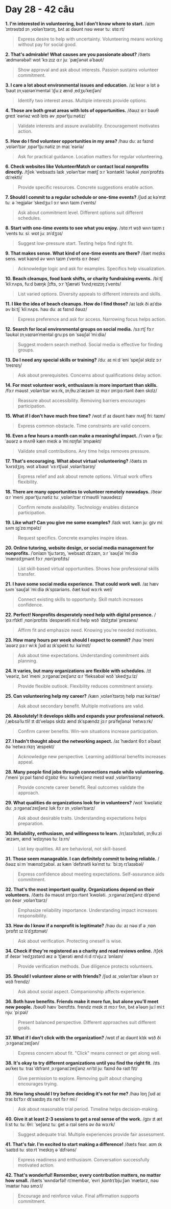 # Day 28 - 42 câu

**1. I'm interested in volunteering, but I don't know where to start.**
/aɪm ˈɪntrəstɪd ɪn ˌvɒlənˈtɪərɪŋ, bʌt aɪ dəʊnt nəʊ weər tuː stɑːrt/
> Express desire to help with uncertainty. Volunteering means working without pay for social good.

**2. That's admirable! What causes are you passionate about?**
/ðæts ˈædmərəbəl! wɒt ˈkɔːzɪz ɑːr juː ˈpæʃənət əˈbaʊt/
> Show approval and ask about interests. Passion sustains volunteer commitment.

**3. I care a lot about environmental issues and education.**
/aɪ keər ə lɒt əˈbaʊt ɪnˌvaɪrənˈmentəl ˈɪʃuːz ænd ˌedʒʊˈkeɪʃən/
> Identify two interest areas. Multiple interests provide options.

**4. Those are both great areas with lots of opportunities.**
/ðəʊz ɑːr bəʊθ ɡreɪt ˈeəriəz wɪð lɒts əv ˌɒpərˈtjuːnətiz/
> Validate interests and assure availability. Encouragement motivates action.

**5. How do I find volunteer opportunities in my area?**
/haʊ duː aɪ faɪnd ˌvɒlənˈtɪər ˌɒpərˈtjuːnətiz ɪn maɪ ˈeəriə/
> Ask for practical guidance. Location matters for regular volunteering.

**6. Check websites like VolunteerMatch or contact local nonprofits directly.**
/tʃek ˈwebsaɪts laɪk ˌvɒlənˈtɪər mætʃ ɔːr ˈkɒntækt ˈləʊkəl ˌnɒnˈprɒfɪts dɪˈrektli/
> Provide specific resources. Concrete suggestions enable action.

**7. Should I commit to a regular schedule or one-time events?**
/ʃʊd aɪ kəˈmɪt tuː ə ˈreɡjələr ˈskedʒuːl ɔːr wʌn taɪm ɪˈvents/
> Ask about commitment level. Different options suit different schedules.

**8. Start with one-time events to see what you enjoy.**
/stɑːrt wɪð wʌn taɪm ɪˈvents tuː siː wɒt juː ɪnˈdʒɔɪ/
> Suggest low-pressure start. Testing helps find right fit.

**9. That makes sense. What kind of one-time events are there?**
/ðæt meɪks sens. wɒt kaɪnd əv wʌn taɪm ɪˈvents ɑːr ðeər/
> Acknowledge logic and ask for examples. Specifics help visualization.

**10. Beach cleanups, food bank shifts, or charity fundraising events.**
/biːtʃ ˈkliːnʌps, fuːd bæŋk ʃɪfts, ɔːr ˈtʃærəti ˈfʌndˌreɪzɪŋ ɪˈvents/
> List varied options. Diversity appeals to different interests and skills.

**11. I like the idea of beach cleanups. How do I find those?**
/aɪ laɪk ði aɪˈdɪə əv biːtʃ ˈkliːnʌps. haʊ duː aɪ faɪnd ðəʊz/
> Express preference and ask for access. Narrowing focus helps action.

**12. Search for local environmental groups on social media.**
/sɜːrtʃ fɔːr ˈləʊkəl ɪnˌvaɪrənˈmentəl ɡruːps ɒn ˈsəʊʃəl ˈmiːdiə/
> Suggest modern search method. Social media is effective for finding groups.

**13. Do I need any special skills or training?**
/duː aɪ niːd ˈeni ˈspeʃəl skɪlz ɔːr ˈtreɪnɪŋ/
> Ask about prerequisites. Concerns about qualifications delay action.

**14. For most volunteer work, enthusiasm is more important than skills.**
/fɔːr məʊst ˌvɒlənˈtɪər wɜːrk, ɪnˌθuːziˈæzəm ɪz mɔːr ɪmˈpɔːrtənt ðæn skɪlz/
> Reassure about accessibility. Removing barriers encourages participation.

**15. What if I don't have much free time?**
/wɒt ɪf aɪ dəʊnt hæv mʌtʃ friː taɪm/
> Express common obstacle. Time constraints are valid concern.

**16. Even a few hours a month can make a meaningful impact.**
/ˈiːvən ə fjuː ˈaʊərz ə mʌnθ kæn meɪk ə ˈmiːnɪŋfəl ˈɪmpækt/
> Validate small contributions. Any time helps removes pressure.

**17. That's encouraging. What about virtual volunteering?**
/ðæts ɪnˈkʌrɪdʒɪŋ. wɒt əˈbaʊt ˈvɜːrtʃuəl ˌvɒlənˈtɪərɪŋ/
> Express relief and ask about remote options. Virtual work offers flexibility.

**18. There are many opportunities to volunteer remotely nowadays.**
/ðeər ɑːr ˈmeni ˌɒpərˈtjuːnətiz tuː ˌvɒlənˈtɪər rɪˈməʊtli ˈnaʊədeɪz/
> Confirm remote availability. Technology enables distance participation.

**19. Like what? Can you give me some examples?**
/laɪk wɒt. kæn juː ɡɪv miː sʌm ɪɡˈzɑːmpəlz/
> Request specifics. Concrete examples inspire ideas.

**20. Online tutoring, website design, or social media management for nonprofits.**
/ˈɒnlaɪn ˈtjuːtərɪŋ, ˈwebsaɪt dɪˈzaɪn, ɔːr ˈsəʊʃəl ˈmiːdiə ˈmænɪdʒmənt fɔːr ˌnɒnˈprɒfɪts/
> List skill-based virtual opportunities. Shows how professional skills transfer.

**21. I have some social media experience. That could work well.**
/aɪ hæv sʌm ˈsəʊʃəl ˈmiːdiə ɪkˈspɪəriəns. ðæt kʊd wɜːrk wel/
> Connect existing skills to opportunity. Skill match increases confidence.

**22. Perfect! Nonprofits desperately need help with digital presence.**
/ˈpɜːrfɪkt! ˌnɒnˈprɒfɪts ˈdespərətli niːd help wɪð ˈdɪdʒɪtəl ˈprezəns/
> Affirm fit and emphasize need. Knowing you're needed motivates.

**23. How many hours per week should I expect to commit?**
/haʊ ˈmeni ˈaʊərz pɜːr wiːk ʃʊd aɪ ɪkˈspekt tuː kəˈmɪt/
> Ask about time expectations. Understanding commitment aids planning.

**24. It varies, but many organizations are flexible with schedules.**
/ɪt ˈveəriz, bʌt ˈmeni ˌɔːrɡənaɪˈzeɪʃənz ɑːr ˈfleksəbəl wɪð ˈskedʒuːlz/
> Provide flexible outlook. Flexibility reduces commitment anxiety.

**25. Can volunteering help my career?**
/kæn ˌvɒlənˈtɪərɪŋ help maɪ kəˈrɪər/
> Ask about secondary benefit. Multiple motivations are valid.

**26. Absolutely! It develops skills and expands your professional network.**
/ˌæbsəˈluːtli! ɪt dɪˈveləps skɪlz ænd ɪkˈspændz jɔːr prəˈfeʃənəl ˈnetwɜːrk/
> Confirm career benefits. Win-win situations increase participation.

**27. I hadn't thought about the networking aspect.**
/aɪ ˈhædənt θɔːt əˈbaʊt ðə ˈnetwɜːrkɪŋ ˈæspekt/
> Acknowledge new perspective. Learning additional benefits increases appeal.

**28. Many people find jobs through connections made while volunteering.**
/ˈmeni ˈpiːpəl faɪnd dʒɒbz θruː kəˈnekʃənz meɪd waɪl ˌvɒlənˈtɪərɪŋ/
> Provide concrete career benefit. Real outcomes validate the approach.

**29. What qualities do organizations look for in volunteers?**
/wɒt ˈkwɒlətiz duː ˌɔːrɡənaɪˈzeɪʃənz lʊk fɔːr ɪn ˌvɒlənˈtɪərz/
> Ask about desirable traits. Understanding expectations helps preparation.

**30. Reliability, enthusiasm, and willingness to learn.**
/rɪˌlaɪəˈbɪləti, ɪnˌθuːziˈæzəm, ænd ˈwɪlɪŋnəs tuː lɜːrn/
> List key qualities. All are behavioral, not skill-based.

**31. Those seem manageable. I can definitely commit to being reliable.**
/ðəʊz siːm ˈmænɪdʒəbəl. aɪ kæn ˈdefɪnətli kəˈmɪt tuː ˈbiːɪŋ rɪˈlaɪəbəl/
> Express confidence about meeting expectations. Self-assurance aids commitment.

**32. That's the most important quality. Organizations depend on their volunteers.**
/ðæts ðə məʊst ɪmˈpɔːrtənt ˈkwɒləti. ˌɔːrɡənaɪˈzeɪʃənz dɪˈpend ɒn ðeər ˌvɒlənˈtɪərz/
> Emphasize reliability importance. Understanding impact increases responsibility.

**33. How do I know if a nonprofit is legitimate?**
/haʊ duː aɪ nəʊ ɪf ə ˌnɒnˈprɒfɪt ɪz lɪˈdʒɪtɪmət/
> Ask about verification. Protecting oneself is wise.

**34. Check if they're registered as a charity and read reviews online.**
/tʃek ɪf ðeɪər ˈredʒɪstərd æz ə ˈtʃærəti ænd riːd rɪˈvjuːz ˈɒnlaɪn/
> Provide verification methods. Due diligence protects volunteers.

**35. Should I volunteer alone or with friends?**
/ʃʊd aɪ ˌvɒlənˈtɪər əˈləʊn ɔːr wɪð frendz/
> Ask about social aspect. Companionship affects experience.

**36. Both have benefits. Friends make it more fun, but alone you'll meet new people.**
/bəʊθ hæv ˈbenɪfɪts. frendz meɪk ɪt mɔːr fʌn, bʌt əˈləʊn juːl miːt njuː ˈpiːpəl/
> Present balanced perspective. Different approaches suit different goals.

**37. What if I don't click with the organization?**
/wɒt ɪf aɪ dəʊnt klɪk wɪð ði ˌɔːrɡənaɪˈzeɪʃən/
> Express concern about fit. "Click" means connect or get along well.

**38. It's okay to try different organizations until you find the right fit.**
/ɪts əʊˈkeɪ tuː traɪ ˈdɪfrənt ˌɔːrɡənaɪˈzeɪʃənz ʌnˈtɪl juː faɪnd ðə raɪt fɪt/
> Give permission to explore. Removing guilt about changing encourages trying.

**39. How long should I try before deciding it's not for me?**
/haʊ lɒŋ ʃʊd aɪ traɪ bɪˈfɔːr dɪˈsaɪdɪŋ ɪts nɒt fɔːr miː/
> Ask about reasonable trial period. Timeline helps decision-making.

**40. Give it at least 2-3 sessions to get a real sense of the work.**
/ɡɪv ɪt æt liːst tuː tuː θriː ˈseʃənz tuː ɡet ə rɪəl sens əv ðə wɜːrk/
> Suggest adequate trial. Multiple experiences provide fair assessment.

**41. That's fair. I'm excited to start making a difference!**
/ðæts feər. aɪm ɪkˈsaɪtɪd tuː stɑːrt ˈmeɪkɪŋ ə ˈdɪfrəns/
> Express readiness and enthusiasm. Conversation successfully motivated action.

**42. That's wonderful! Remember, every contribution matters, no matter how small.**
/ðæts ˈwʌndərfəl! rɪˈmembər, ˈevri ˌkɒntrɪˈbjuːʃən ˈmætərz, nəʊ ˈmætər haʊ smɔːl/
> Encourage and reinforce value. Final affirmation supports commitment.

